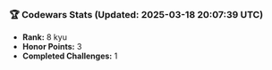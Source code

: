 ### 🏆 Codewars Stats (Updated: 2025-03-18 20:07:39 UTC)

- **Rank:** 8 kyu
- **Honor Points:** 3
- **Completed Challenges:** 1
